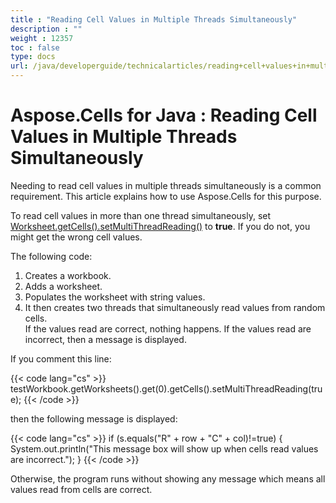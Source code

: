 ```yaml
---
title : "Reading Cell Values in Multiple Threads Simultaneously" 
description : "" 
weight : 12357 
toc : false
type: docs
url: /java/developerguide/technicalarticles/reading+cell+values+in+multiple+threads+simultaneously/
---
```


# Aspose.Cells for Java : Reading Cell Values in Multiple Threads Simultaneously


Needing to read cell values in multiple threads simultaneously is a common requirement. This article explains how to use Aspose.Cells for this purpose.

To read cell values in more than one thread simultaneously, set [Worksheet.getCells().setMultiThreadReading()](https://apireference.aspose.com/java/cells/com.aspose.cells/cells#MultiThreadReading) to **true**. If you do not, you might get the wrong cell values.

The following code:

1.  Creates a workbook.
2.  Adds a worksheet.
3.  Populates the worksheet with string values.
4.  It then creates two threads that simultaneously read values from random cells.  
    If the values read are correct, nothing happens. If the values read are incorrect, then a message is displayed.

If you comment this line:

{{< code lang="cs" >}}
testWorkbook.getWorksheets().get(0).getCells().setMultiThreadReading(true);
{{< /code >}}

then the following message is displayed:

{{< code lang="cs" >}}
if (s.equals("R" + row + "C" + col)!=true)
{
    System.out.println("This message box will show up when cells read values are incorrect.");
}
{{< /code >}}

Otherwise, the program runs without showing any message which means all values read from cells are correct.


